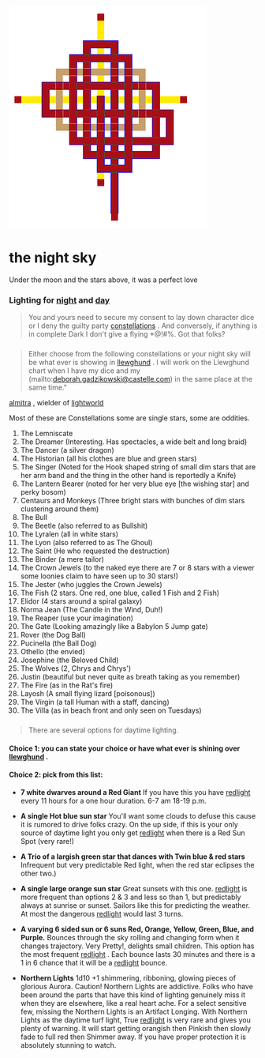 ![pattern](assets/pattern.gif)

# the night sky

Under the moon and the stars above, it was a perfect love

### Lighting for [night](night) and [day](day) 
>
>  You and yours need to secure my consent to lay down character dice or I deny the guilty party  [constellations](constellations.md) . And conversely, if anything is in complete Dark I don't give a flying *@!#%. Got that folks?

### 
>
>  Either choose from the following constellations or your night sky will be what ever is showing in  [llewghund](llewghund.md) . I will work on the Llewghund chart when I have my dice and my  (mailto:deborah.gadzikowski@castelle.com)  in the same place at the same time." 

  [almitra](almitra.md) , wielder of  [lightworld](lightworld.md)  

 Most of these are Constellations some are single stars, some are oddities. 

1. The Lemniscate 
1. The Dreamer (Interesting. Has spectacles, a wide belt and long braid) 
1. The Dancer (a silver dragon) 
1. The Historian (all his clothes are blue and green stars) 
1. The Singer (Noted for the Hook shaped string of small dim stars that are her arm band and the thing in the other hand is reportedly a Knife) 
1. The Lantern Bearer (noted for her very blue eye [the wishing star] and perky bosom) 
1. Centaurs and Monkeys (Three bright stars with bunches of dim stars clustering around them) 
1. The Bull 
1. The Beetle (also referred to as Bullshit) 
1. The Lyralen (all in white stars) 
1. The Lyon (also referred to as The Ghoul) 
1. The Saint (He who requested the destruction) 
1. The Binder (a mere tailor) 
1. The Crown Jewels (to the naked eye there are 7 or 8 stars with a viewer some loonies claim to have seen up to 30 stars!) 
1. The Jester (who juggles the Crown Jewels) 
1. The Fish (2 stars. One red, one blue, called 1 Fish and 2 Fish) 
1. Elidor (4 stars around a spiral galaxy) 
1. Norma Jean (The Candle in the Wind, Duh!) 
1. The Reaper (use your imagination) 
1. The Gate (Looking amazingly like a Babylon 5 Jump gate) 
1. Rover (the Dog Ball) 
1. Pucinella (the Ball Dog) 
1. Othello (the envied) 
1. Josephine (the Beloved Child) 
1. The Wolves (2, Chrys and Chrys') 
1. Justin (beautiful but never quite as breath taking as you remember) 
1. The Fire (as in the Rat's fire) 
1. Layosh (A small flying lizard [poisonous]) 
1. The Virgin (a tall Human with a staff, dancing) 
1. The Villa (as in beach front and only seen on Tuesdays) 

### 
>
>  There are several options for daytime lighting. 

#### Choice 1: you can state your choice or have what ever is shining over [llewghund](llewghund.md) .

#### Choice 2: pick from this list:

* **7 white dwarves around a Red Giant**
 If you have this you have  [redlight](redlight.md)  every 11 hours for a one hour duration. 6-7 am 18-19 p.m. 

* **A single Hot blue sun star**
 You'll want some clouds to defuse this cause it is rumored to drive folks crazy. On the up side, if this is your only source of daytime light you only get  [redlight](redlight.md)  when there is a Red Sun Spot (very rare!) 

* **A Trio of a largish green star that dances with Twin blue & red stars**
 Infrequent but very predictable Red light, when the red star eclipses the other two.) 

* **A single large orange sun star**
 Great sunsets with this one.  [redlight](redlight.md)  is more frequent than options 2 & 3 and less so than 1, but predictably always at sunrise or sunset. Sailors like this for predicting the weather. At most the dangerous  [redlight](redlight.md)  would last 3 turns. 

* **A varying 6 sided sun or 6 suns Red, Orange, Yellow, Green, Blue, and Purple.**
 Bounces through the sky rolling and changing form when it changes trajectory. Very Pretty!, delights small children. This option has the most frequent  [redlight](redlight.md) . Each bounce lasts 30 minutes and there is a 1 in 6 chance that it will be a  [redlight](redlight.md)  bounce. 

* **Northern Lights**
 1d10 +1 shimmering, ribboning, glowing pieces of glorious Aurora. Caution! Northern Lights are addictive. Folks who have been around the parts that have this kind of lighting genuinely miss it when they are elsewhere, like a real heart ache. For a select sensitive few, missing the Northern Lights is an Artifact Longing. With Northern Lights as the daytime turf light, True  [redlight](redlight.md)  is very rare and gives you plenty of warning. It will start getting orangish then Pinkish then slowly fade to full red then Shimmer away. If you have proper protection it is absolutely stunning to watch. 

 